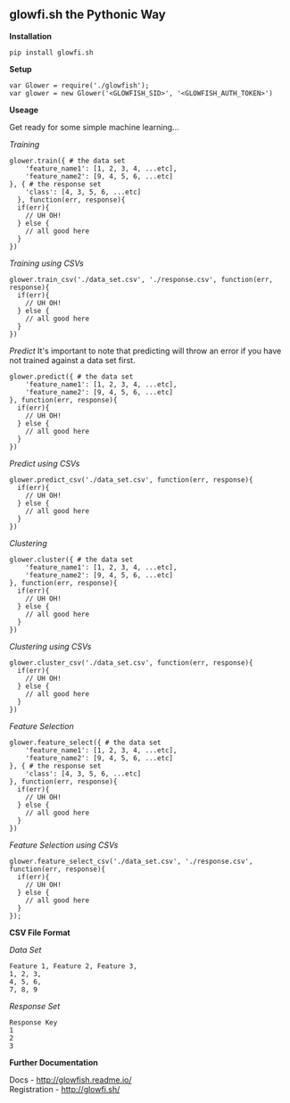 
glowfi.sh the Pythonic Way
-----------

**Installation**

    pip install glowfi.sh

**Setup**

    var Glower = require('./glowfish');
    var glower = new Glower('<GLOWFISH_SID>', '<GLOWFISH_AUTH_TOKEN>')

**Useage**

Get ready for some simple machine learning...

*Training*

    glower.train({ # the data set
	    'feature_name1': [1, 2, 3, 4, ...etc],
	    'feature_name2': [9, 4, 5, 6, ...etc]
    }, { # the response set
	    'class': [4, 3, 5, 6, ...etc]
	  }, function(err, response){
      if(err){
        // UH OH!
      } else {
        // all good here
      }
    })

*Training using CSVs*

    glower.train_csv('./data_set.csv', './response.csv', function(err, response){
      if(err){
        // UH OH!
      } else {
        // all good here
      }
    })

*Predict*
It's important to note that predicting will throw an error if you have not trained against a data set first.

    glower.predict({ # the data set
	    'feature_name1': [1, 2, 3, 4, ...etc],
	    'feature_name2': [9, 4, 5, 6, ...etc]
    }, function(err, response){
      if(err){
        // UH OH!
      } else {
        // all good here
      }
    })
    
*Predict using CSVs*

    glower.predict_csv('./data_set.csv', function(err, response){
      if(err){
        // UH OH!
      } else {
        // all good here
      }
    })

*Clustering*

    glower.cluster({ # the data set
	    'feature_name1': [1, 2, 3, 4, ...etc],
	    'feature_name2': [9, 4, 5, 6, ...etc]
    }, function(err, response){
      if(err){
        // UH OH!
      } else {
        // all good here
      }
    })

*Clustering using CSVs*

    glower.cluster_csv('./data_set.csv', function(err, response){
      if(err){
        // UH OH!
      } else {
        // all good here
      }
    })

*Feature Selection*

    glower.feature_select({ # the data set
	    'feature_name1': [1, 2, 3, 4, ...etc],
	    'feature_name2': [9, 4, 5, 6, ...etc]
    }, { # the response set
	    'class': [4, 3, 5, 6, ...etc]
    }, function(err, response){
      if(err){
        // UH OH!
      } else {
        // all good here
      }
    })
    
*Feature Selection using CSVs*

    glower.feature_select_csv('./data_set.csv', './response.csv', function(err, response){
      if(err){
        // UH OH!
      } else {
        // all good here
      }
    });

**CSV File Format**

*Data Set*

    Feature 1, Feature 2, Feature 3,
    1, 2, 3,
    4, 5, 6,
    7, 8, 9

*Response Set*

    Response Key
    1
    2
    3

**Further Documentation**

Docs - http://glowfish.readme.io/  
Registration - http://glowfi.sh/

